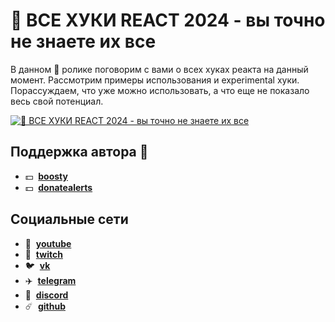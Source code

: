 # 🐬 ВСЕ ХУКИ REACT 2024 - вы точно не знаете их все

В данном 🐬 ролике поговорим с вами о всех хуках реакта на данный момент. Рассмотрим примеры использования и experimental хуки. Порассуждаем, что уже можно использовать, а что еще не показало весь свой потенциал.

[![🐬 ВСЕ ХУКИ REACT 2024 - вы точно не знаете их все](https://img.youtube.com/vi/yrbm-6t_vq0/maxresdefault.jpg)](https://youtu.be/yrbm-6t_vq0)

## Поддержка автора 🧊

- 💵 &nbsp;**[boosty](https://boosty.to/siberiacancode)**
- 💵 &nbsp;**[donatealerts](https://www.donationalerts.com/r/siberiacancode)**

## Социальные сети

- :popcorn: &nbsp;**[youtube](https://www.youtube.com/c/SIBERIACANCODE)**
- :popcorn: &nbsp;**[twitch](https://www.twitch.tv/siberiacancode)**
- :bird: &nbsp;**[vk](https://vk.com/siberiacancode)**
- :airplane: &nbsp;**[telegram](https://t.me/siberiacancode)**
- :robot: &nbsp;**[discord](https://discord.gg/UsM4F9h6hn)**
- :comet: &nbsp;**[github](https://github.com/debabin)**

